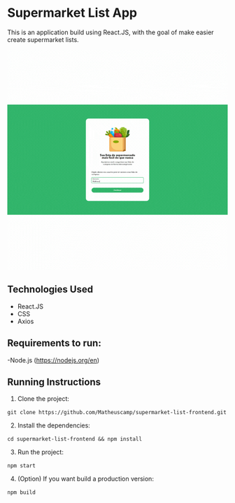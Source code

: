 # Supermarket List App

This is an application build using React.JS, with the goal of make easier create supermarket lists.

<p>
<img src="/public/images/demo gif supermarket-site.gif" />
</p>

## Technologies Used

- React.JS
- CSS
- Axios

## Requirements to run:

-Node.js (https://nodejs.org/en)

## Running Instructions

1. Clone the project:

```
git clone https://github.com/Matheuscamp/supermarket-list-frontend.git
```

2. Install the dependencies:

```
cd supermarket-list-frontend && npm install
```

3. Run the project:

```
npm start
```

4. (Option) If you want build a production version:

```
npm build
```
